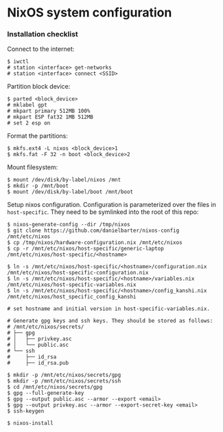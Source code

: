 # NixOS system configuration


### Installation checklist

Connect to the internet:
```
$ iwctl
# station <interface> get-networks
# station <interface> connect <SSID>
```

Partition block device:
```
$ parted <block_device>
# mklabel gpt
# mkpart primary 512MB 100%
# mkpart ESP fat32 1MB 512MB
# set 2 esp on
```

Format the partitions:
```
$ mkfs.ext4 -L nixos <block_device>1
$ mkfs.fat -F 32 -n boot <block_device>2
 ```

Mount filesystem:
```
$ mount /dev/disk/by-label/nixos /mnt
$ mkdir -p /mnt/boot
$ mount /dev/disk/by-label/boot /mnt/boot
```

Setup nixos configuration.
Configuration is parameterized over the files in `host-specific`. They need to be symlinked into the root of this repo:
```
$ nixos-generate-config --dir /tmp/nixos
$ git clone https://github.com/danielbarter/nixos-config /mnt/etc/nixos
$ cp /tmp/nixos/hardware-configuration.nix /mnt/etc/nixos
$ cp -r /mnt/etc/nixos/host-specific/generic-laptop /mnt/etc/nixos/host-specific/<hostname>

$ ln -s /mnt/etc/nixos/host-specific/<hostname>/configuration.nix /mnt/etc/nixos/host-specific-configuration.nix
$ ln -s /mnt/etc/nixos/host-specific/<hostname>/variables.nix /mnt/etc/nixos/host-specific-variables.nix
$ ln -s /mnt/etc/nixos/host-specific/<hostname>/config_kanshi.nix /mnt/etc/nixos/host_specific_config_kanshi

# set hostname and initial version in host-specific-variables.nix.

# Generate gpg keys and ssh keys. They should be stored as follows:
# /mnt/etc/nixos/secrets/
# ├── gpg
# │   ├── privkey.asc
# │   └── public.asc
# └── ssh
#     ├── id_rsa
#     ├── id_rsa.pub

$ mkdir -p /mnt/etc/nixos/secrets/gpg
$ mkdir -p /mnt/etc/nixos/secrets/ssh
$ cd /mnt/etc/nixos/secrets/gpg
$ gpg --full-generate-key
$ gpg --output public.asc --armor --export <email>
$ gpg --output privkey.asc --armor --export-secret-key <email>
$ ssh-keygen
```



```
$ nixos-install
```



